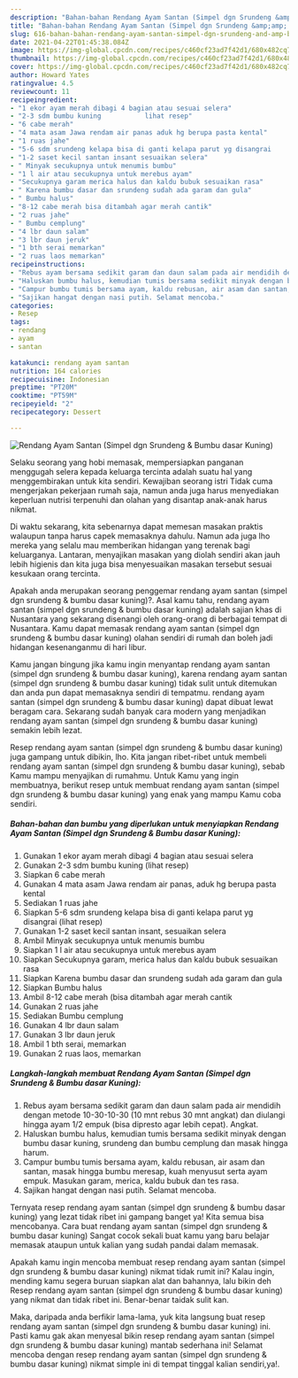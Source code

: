 ```yaml
---
description: "Bahan-bahan Rendang Ayam Santan (Simpel dgn Srundeng &amp;amp; Bumbu dasar Kuning) yang lezat Untuk Jualan"
title: "Bahan-bahan Rendang Ayam Santan (Simpel dgn Srundeng &amp;amp; Bumbu dasar Kuning) yang lezat Untuk Jualan"
slug: 616-bahan-bahan-rendang-ayam-santan-simpel-dgn-srundeng-and-amp-bumbu-dasar-kuning-yang-lezat-untuk-jualan
date: 2021-04-22T01:45:38.084Z
image: https://img-global.cpcdn.com/recipes/c460cf23ad7f42d1/680x482cq70/rendang-ayam-santan-simpel-dgn-srundeng-bumbu-dasar-kuning-foto-resep-utama.jpg
thumbnail: https://img-global.cpcdn.com/recipes/c460cf23ad7f42d1/680x482cq70/rendang-ayam-santan-simpel-dgn-srundeng-bumbu-dasar-kuning-foto-resep-utama.jpg
cover: https://img-global.cpcdn.com/recipes/c460cf23ad7f42d1/680x482cq70/rendang-ayam-santan-simpel-dgn-srundeng-bumbu-dasar-kuning-foto-resep-utama.jpg
author: Howard Yates
ratingvalue: 4.5
reviewcount: 11
recipeingredient:
- "1 ekor ayam merah dibagi 4 bagian atau sesuai selera"
- "2-3 sdm bumbu kuning           lihat resep"
- "6 cabe merah"
- "4 mata asam Jawa rendam air panas aduk hg berupa pasta kental"
- "1 ruas jahe"
- "5-6 sdm srundeng kelapa bisa di ganti kelapa parut yg disangrai           lihat resep"
- "1-2 saset kecil santan insant sesuaikan selera"
- " Minyak secukupnya untuk menumis bumbu"
- "1 l air atau secukupnya untuk merebus ayam"
- "Secukupnya garam merica halus dan kaldu bubuk sesuaikan rasa"
- " Karena bumbu dasar dan srundeng sudah ada garam dan gula"
- " Bumbu halus"
- "8-12 cabe merah bisa ditambah agar merah cantik"
- "2 ruas jahe"
- " Bumbu cemplung"
- "4 lbr daun salam"
- "3 lbr daun jeruk"
- "1 bth serai memarkan"
- "2 ruas laos memarkan"
recipeinstructions:
- "Rebus ayam bersama sedikit garam dan daun salam pada air mendidih dengan metode 10-30-10-30 (10 mnt rebus 30 mnt angkat) dan diulangi hingga ayam 1/2 empuk (bisa dipresto agar lebih cepat). Angkat."
- "Haluskan bumbu halus, kemudian tumis bersama sedikit minyak dengan bumbu dasar kuning, srundeng dan bumbu cemplung dan masak hingga harum."
- "Campur bumbu tumis bersama ayam, kaldu rebusan, air asam dan santan, masak hingga bumbu meresap, kuah menyusut serta ayam empuk. Masukan garam, merica, kaldu bubuk dan tes rasa."
- "Sajikan hangat dengan nasi putih. Selamat mencoba."
categories:
- Resep
tags:
- rendang
- ayam
- santan

katakunci: rendang ayam santan 
nutrition: 164 calories
recipecuisine: Indonesian
preptime: "PT20M"
cooktime: "PT59M"
recipeyield: "2"
recipecategory: Dessert

---
```



![Rendang Ayam Santan (Simpel dgn Srundeng &amp; Bumbu dasar Kuning)](https://img-global.cpcdn.com/recipes/c460cf23ad7f42d1/680x482cq70/rendang-ayam-santan-simpel-dgn-srundeng-bumbu-dasar-kuning-foto-resep-utama.jpg)

Selaku seorang yang hobi memasak, mempersiapkan panganan menggugah selera kepada keluarga tercinta adalah suatu hal yang menggembirakan untuk kita sendiri. Kewajiban seorang istri Tidak cuma mengerjakan pekerjaan rumah saja, namun anda juga harus menyediakan keperluan nutrisi terpenuhi dan olahan yang disantap anak-anak harus nikmat.

Di waktu  sekarang, kita sebenarnya dapat memesan masakan praktis walaupun tanpa harus capek memasaknya dahulu. Namun ada juga lho mereka yang selalu mau memberikan hidangan yang terenak bagi keluarganya. Lantaran, menyajikan masakan yang diolah sendiri akan jauh lebih higienis dan kita juga bisa menyesuaikan masakan tersebut sesuai kesukaan orang tercinta. 



Apakah anda merupakan seorang penggemar rendang ayam santan (simpel dgn srundeng &amp; bumbu dasar kuning)?. Asal kamu tahu, rendang ayam santan (simpel dgn srundeng &amp; bumbu dasar kuning) adalah sajian khas di Nusantara yang sekarang disenangi oleh orang-orang di berbagai tempat di Nusantara. Kamu dapat memasak rendang ayam santan (simpel dgn srundeng &amp; bumbu dasar kuning) olahan sendiri di rumah dan boleh jadi hidangan kesenanganmu di hari libur.

Kamu jangan bingung jika kamu ingin menyantap rendang ayam santan (simpel dgn srundeng &amp; bumbu dasar kuning), karena rendang ayam santan (simpel dgn srundeng &amp; bumbu dasar kuning) tidak sulit untuk ditemukan dan anda pun dapat memasaknya sendiri di tempatmu. rendang ayam santan (simpel dgn srundeng &amp; bumbu dasar kuning) dapat dibuat lewat beragam cara. Sekarang sudah banyak cara modern yang menjadikan rendang ayam santan (simpel dgn srundeng &amp; bumbu dasar kuning) semakin lebih lezat.

Resep rendang ayam santan (simpel dgn srundeng &amp; bumbu dasar kuning) juga gampang untuk dibikin, lho. Kita jangan ribet-ribet untuk membeli rendang ayam santan (simpel dgn srundeng &amp; bumbu dasar kuning), sebab Kamu mampu menyajikan di rumahmu. Untuk Kamu yang ingin membuatnya, berikut resep untuk membuat rendang ayam santan (simpel dgn srundeng &amp; bumbu dasar kuning) yang enak yang mampu Kamu coba sendiri.

<!--inarticleads1-->

##### Bahan-bahan dan bumbu yang diperlukan untuk menyiapkan Rendang Ayam Santan (Simpel dgn Srundeng &amp; Bumbu dasar Kuning):

1. Gunakan 1 ekor ayam merah dibagi 4 bagian atau sesuai selera
1. Gunakan 2-3 sdm bumbu kuning           (lihat resep)
1. Siapkan 6 cabe merah
1. Gunakan 4 mata asam Jawa rendam air panas, aduk hg berupa pasta kental
1. Sediakan 1 ruas jahe
1. Siapkan 5-6 sdm srundeng kelapa bisa di ganti kelapa parut yg disangrai           (lihat resep)
1. Gunakan 1-2 saset kecil santan insant, sesuaikan selera
1. Ambil  Minyak secukupnya untuk menumis bumbu
1. Siapkan 1 l air atau secukupnya untuk merebus ayam
1. Siapkan Secukupnya garam, merica halus dan kaldu bubuk sesuaikan rasa
1. Siapkan  Karena bumbu dasar dan srundeng sudah ada garam dan gula
1. Siapkan  Bumbu halus
1. Ambil 8-12 cabe merah (bisa ditambah agar merah cantik
1. Gunakan 2 ruas jahe
1. Sediakan  Bumbu cemplung
1. Gunakan 4 lbr daun salam
1. Gunakan 3 lbr daun jeruk
1. Ambil 1 bth serai, memarkan
1. Gunakan 2 ruas laos, memarkan




<!--inarticleads2-->

##### Langkah-langkah membuat Rendang Ayam Santan (Simpel dgn Srundeng &amp; Bumbu dasar Kuning):

1. Rebus ayam bersama sedikit garam dan daun salam pada air mendidih dengan metode 10-30-10-30 (10 mnt rebus 30 mnt angkat) dan diulangi hingga ayam 1/2 empuk (bisa dipresto agar lebih cepat). Angkat.
1. Haluskan bumbu halus, kemudian tumis bersama sedikit minyak dengan bumbu dasar kuning, srundeng dan bumbu cemplung dan masak hingga harum.
1. Campur bumbu tumis bersama ayam, kaldu rebusan, air asam dan santan, masak hingga bumbu meresap, kuah menyusut serta ayam empuk. Masukan garam, merica, kaldu bubuk dan tes rasa.
1. Sajikan hangat dengan nasi putih. Selamat mencoba.




Ternyata resep rendang ayam santan (simpel dgn srundeng &amp; bumbu dasar kuning) yang lezat tidak ribet ini gampang banget ya! Kita semua bisa mencobanya. Cara buat rendang ayam santan (simpel dgn srundeng &amp; bumbu dasar kuning) Sangat cocok sekali buat kamu yang baru belajar memasak ataupun untuk kalian yang sudah pandai dalam memasak.

Apakah kamu ingin mencoba membuat resep rendang ayam santan (simpel dgn srundeng &amp; bumbu dasar kuning) nikmat tidak rumit ini? Kalau ingin, mending kamu segera buruan siapkan alat dan bahannya, lalu bikin deh Resep rendang ayam santan (simpel dgn srundeng &amp; bumbu dasar kuning) yang nikmat dan tidak ribet ini. Benar-benar taidak sulit kan. 

Maka, daripada anda berfikir lama-lama, yuk kita langsung buat resep rendang ayam santan (simpel dgn srundeng &amp; bumbu dasar kuning) ini. Pasti kamu gak akan menyesal bikin resep rendang ayam santan (simpel dgn srundeng &amp; bumbu dasar kuning) mantab sederhana ini! Selamat mencoba dengan resep rendang ayam santan (simpel dgn srundeng &amp; bumbu dasar kuning) nikmat simple ini di tempat tinggal kalian sendiri,ya!.

